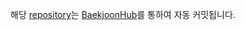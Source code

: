 해당 [repository](https://github.com/ldg030201/Algorithm)는  [BaekjoonHub](https://chromewebstore.google.com/detail/%EB%B0%B1%EC%A4%80%ED%97%88%EB%B8%8Cbaekjoonhub/ccammcjdkpgjmcpijpahlehmapgmphmk?hl=ko)를 통하여 자동 커밋됩니다.